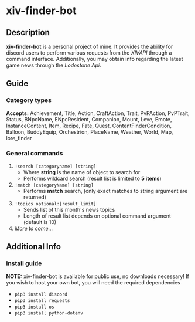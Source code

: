 # xiv-finder-bot

## Description
**xiv-finder-bot** is a personal project of mine.  It provides the ability for discord users to perform various requests from the *XIVAPI* through a command interface.  Additionally, you may obtain info regarding the latest game news through the *Lodestone Api*.

## Guide
### Category types
**Accepts:** Achievement, Title, Action, CraftAction, Trait, PvPAction, PvPTrait, Status, BNpcName, ENpcResident, Companion, Mount, Leve, Emote, InstanceContent, Item, Recipe, Fate, Quest, ContentFinderCondition, Balloon, BuddyEquip, Orchestrion, PlaceName, Weather, World, Map, lore_finder

### General commands
1. `!search [categoryname] [string]`
    - Where **string** is the name of object to search for
    - Performs wildcard search (result list is limited to **5 items**)
2. `!match [categoryName] [string]`
    - Performs **match** search, (only exact matches to string argument are returned)
3. `!topics optional:[result_limit]`
    - Sends list of this month's news topics
    - Length of result list depends on optional command argument (default is 10)
4. *More to come...*

## Additional Info
### Install guide
**NOTE:** xiv-finder-bot is available for public use, no downloads necessary! If you wish to host your own bot, you will need the required dependencies

- ```pip3 install discord```
- ```pip3 install requests```
- ```pip3 install os```
- ```pip3 install python-dotenv```
